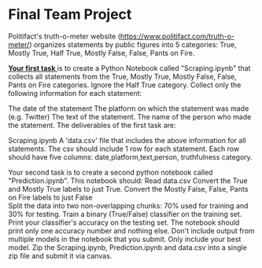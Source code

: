 # Final Team Project

Politifact's truth-o-meter website (https://www.politifact.com/truth-o-meter/) organizes statements by public figures into 5 categories: True, Mostly True, Half True, Mostly False, False, Pants on Fire.

<ins> __Your first task__ </ins> is to create a Python Notebook called "Scraping.ipynb" that  collects all statements from the True, Mostly True, Mostly False, False, Pants on Fire categories. Ignore the Half True category.
Collect only the following information for each statement:

The date of the statement
The platform on which the statement was made (e.g. Twitter)
The text of the statement.
The name of the person who made the statement.
The deliverables of the first task are:

Scraping.ipynb
A 'data.csv' file  that includes the above information for all statements. The csv should include 1 row for each statement. Each row should have five columns: date,platform,text,person, truthfulness category. 
 

Your second task is to create a second python notebook called "Prediction.ipynb". This notebook should:
Read data.csv
Convert the  True and Mostly True labels to just True.
Convert the Mostly False, False, Pants on Fire labels to just False  
Split the data into two non-overlapping chunks: 70% used for training and 30% for testing.
Train a binary (True/False) classifier on the training set.
Print your classifier's accuracy on the testing set. The notebook should print only one accuracy number and nothing else. Don't include output from multiple models in the notebook that you submit. Only include your best model.
Zip the Scraping.ipynb, Prediction.ipynb and data.csv into a single zip file and submit it via canvas.
